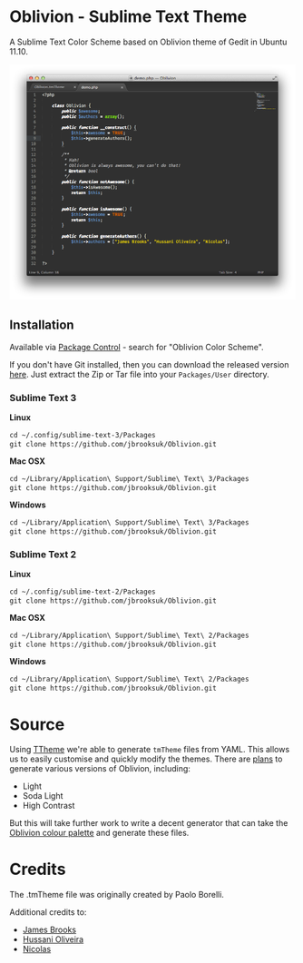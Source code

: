 # Oblivion - Sublime Text Theme

A Sublime Text Color Scheme based on Oblivion theme of Gedit in Ubuntu 11.10.

![Oblivion](oblivion.png)

## Installation

Available via [Package Control](https://sublime.wbond.net/installation) - search for "Oblivion Color Scheme".

If you don't have Git installed, then you can download the released version [here](https://github.com/jbrooksuk/Oblivion/releases). Just extract the Zip or Tar file into your `Packages/User` directory.

### Sublime Text 3

**Linux**

	cd ~/.config/sublime-text-3/Packages
	git clone https://github.com/jbrooksuk/Oblivion.git

**Mac OSX**

	cd ~/Library/Application\ Support/Sublime\ Text\ 3/Packages
	git clone https://github.com/jbrooksuk/Oblivion.git

**Windows**

	cd ~/Library/Application\ Support/Sublime\ Text\ 3/Packages
	git clone https://github.com/jbrooksuk/Oblivion.git


### Sublime Text 2

**Linux**

	cd ~/.config/sublime-text-2/Packages
	git clone https://github.com/jbrooksuk/Oblivion.git

**Mac OSX**

	cd ~/Library/Application\ Support/Sublime\ Text\ 2/Packages
	git clone https://github.com/jbrooksuk/Oblivion.git

**Windows**

	cd ~/Library/Application\ Support/Sublime\ Text\ 2/Packages
	git clone https://github.com/jbrooksuk/Oblivion.git

# Source
Using [TTheme](http://github.com/jbrooksuk/TTheme) we're able to generate `tmTheme` files from YAML. This allows us to easily customise and quickly modify the themes. There are [plans](https://github.com/jbrooksuk/Oblivion/issues/3) to generate various versions of Oblivion, including:

- Light
- Soda Light
- High Contrast

But this will take further work to write a decent generator that can take the [Oblivion colour palette](https://github.com/jbrooksuk/Oblivion/blob/master/src/palette.yml) and generate these files.

# Credits
	
The .tmTheme file was originally created by Paolo Borelli.

Additional credits to:

- [James Brooks](http://github.com/jbrooksuk)
- [Hussani Oliveira](http://github.com/hussani)
- [Nicolas](http://github.com/tMaxx)
